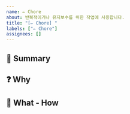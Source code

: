 ```yaml
---
name: ✏️ Chore
about: 반복적이거나 유지보수를 위한 작업에 사용합니다.
title: "[✏️ Chore] "
labels: ["✏️ Chore"]
assignees: []
---
```


## 📝 Summary  
<!-- 이슈의 내용을 한두 문장으로 간단히 요약해주세요. 예시: "의존성 패키지 버전 업데이트" -->

## ❓ Why  
<!-- 이 작업이 왜 필요한지 작성해주세요. 예시: "보안 취약점 패치 및 최신 버전 호환성 유지" -->

## 🔧 What - How
<!-- 어떤 작업이 필요한지 구체적으로 작성해주세요. 예시: "package.json 업데이트, yarn.lock 재생성" -->
